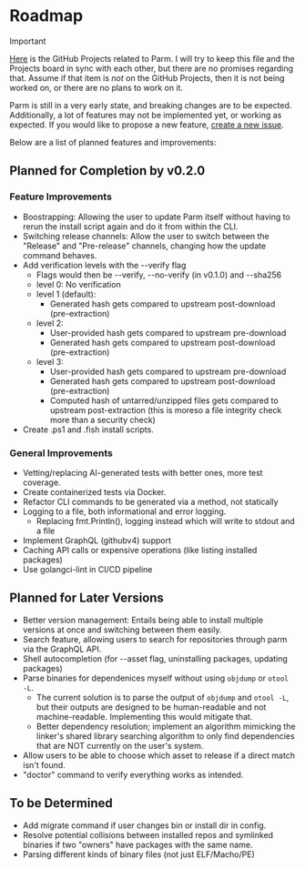 # Roadmap

> [!IMPORTANT]
> [Here](https://github.com/users/yhoundz/projects/2) is the GitHub Projects related to Parm. I will try to keep this file and the Projects board in sync with each other, but there are no promises regarding that. Assume if that item is *not* on the GitHub Projects, then it is not being worked on, or there are no plans to work on it.

Parm is still in a very early state, and breaking changes are to be expected. Additionally, a lot of features may not be implemented yet, or working as expected. If you would like to propose a new feature, [create a new issue](https://github.com/yhoundz/parm/issues/new).

Below are a list of planned features and improvements:

## Planned for Completion by v0.2.0

### Feature Improvements
- Boostrapping: Allowing the user to update Parm itself without having to rerun the install script again and do it from within the CLI.
- Switching release channels: Allow the user to switch between the "Release" and "Pre-release" channels, changing how the update command behaves.
- Add verification levels with the --verify flag
	- Flags would then be --verify, --no-verify (in v0.1.0) and --sha256
	- level 0: No verification
	- level 1 (default):
		* Generated hash gets compared to upstream post-download (pre-extraction)
	- level 2:
		* User-provided hash gets compared to upstream pre-download
		* Generated hash gets compared to upstream post-download (pre-extraction)
	- level 3:
		* User-provided hash gets compared to upstream pre-download
		* Generated hash gets compared to upstream post-download (pre-extraction)
		* Computed hash of untarred/unzipped files gets compared to upstream post-extraction (this is moreso a file integrity check more than a security check)
- Create .ps1 and .fish install scripts.

### General Improvements
- Vetting/replacing AI-generated tests with better ones, more test coverage.
- Create containerized tests via Docker.
- Refactor CLI commands to be generated via a method, not statically
- Logging to a file, both informational and error logging.
	- Replacing fmt.Println(), logging instead which will write to stdout and a file
- Implement GraphQL (githubv4) support
- Caching API calls or expensive operations (like listing installed packages)
- Use golangci-lint in CI/CD pipeline

## Planned for Later Versions
- Better version management: Entails being able to install multiple versions at once and switching between them easily.
- Search feature, allowing users to search for repositories through parm via the GraphQL API.
- Shell autocompletion (for --asset flag, uninstalling packages, updating packages)
- Parse binaries for dependenices myself without using `objdump` or `otool -L`.
	- The current solution is to parse the output of `objdump` and `otool -L`, but their outputs are designed to be human-readable and not machine-readable. Implementing this would mitigate that.
	- Better dependency resolution; implement an algorithm mimicking the linker's shared library searching algorithm to only find dependencies that are NOT currently on the user's system.
- Allow users to be able to choose which asset to release if a direct match isn't found.
- "doctor" command to verify everything works as intended.

## To be Determined
- Add migrate command if user changes bin or install dir in config.
- Resolve potential collisions between installed repos and symlinked binaries if two "owners" have packages with the same name.
- Parsing different kinds of binary files (not just ELF/Macho/PE)
